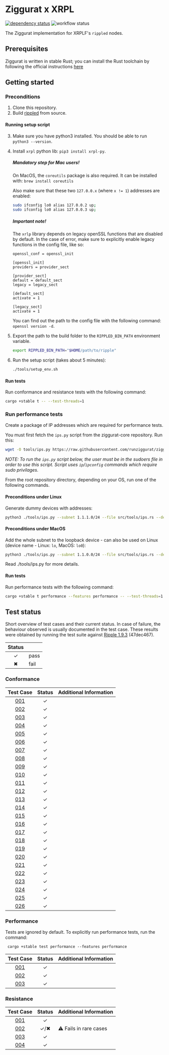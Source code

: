 # Ziggurat x XRPL
[![dependency status](https://deps.rs/repo/github/runziggurat/xrpl/status.svg)](https://deps.rs/repo/github/runziggurat/xrpl)
![workflow status](https://github.com/runziggurat/xrpl/actions/workflows/rippled.yml/badge.svg)

The Ziggurat implementation for XRPLF's `rippled` nodes.

## Prerequisites
Ziggurat is written in stable Rust; you can install the Rust toolchain by following the official instructions [here](https://www.rust-lang.org/learn/get-started)

## Getting started

### Preconditions
1. Clone this repository.
2. Build [rippled](https://github.com/XRPLF/rippled) from source.

#### Running setup script
3. Make sure you have python3 installed. You should be able to run `python3 --version`.
4. Install `xrpl` python lib: `pip3 install xrpl-py`.

   ##### **Mandatory step for Mac users!**
   On MacOS, the `coreutils` package is also required. It can be installed with: `brew install coreutils`

   Also make sure that these two `127.0.0.x` (where `x != 1`) addresses are enabled:
   ```bash
   sudo ifconfig lo0 alias 127.0.0.2 up;
   sudo ifconfig lo0 alias 127.0.0.3 up;
   ```

   ##### **Important note!**
   The `xrlp` library depends on legacy openSSL functions that are disabled by default. In the case of error, make sure to explicitly enable legacy functions in the config file, like so:
   ```
   openssl_conf = openssl_init
   
   [openssl_init]
   providers = provider_sect
   
   [provider_sect]
   default = default_sect
   legacy = legacy_sect
   
   [default_sect]
   activate = 1
   
   [legacy_sect]
   activate = 1
   ```
   You can find out the path to the config file with the following command: `openssl version -d`.

5. Export the path to the build folder to the `RIPPLED_BIN_PATH` environment variable.
   ```bash
   export RIPPLED_BIN_PATH="$HOME/path/to/ripple"
6. Run the setup script (takes about 5 minutes):
   ```bash
   ./tools/setup_env.sh
   ```

#### Run tests
Run conformance and resistance tests with the following command:
```bash
cargo +stable t -- --test-threads=1
```
### Run performance tests
Create a package of IP addresses which are required for performance tests.

You must first fetch the `ips.py` script from the ziggurat-core repository.  Run this:

```bash
wget -O tools/ips.py https://raw.githubusercontent.com/runziggurat/ziggurat-core/main/ziggurat-core-scripts/ips.py
```

_NOTE: To run the `ips.py` script below, the user must be in the sudoers file in order to use this script.
Script uses `ip`/`ipconfig` commands which require sudo privilages._

From the root repository directory, depending on your OS, run one of the following commands.

#### Preconditions under Linux
Generate dummy devices with addresses:
```bash
python3 ./tools/ips.py --subnet 1.1.1.0/24 --file src/tools/ips.rs --dev_prefix test_zeth
```

#### Preconditions under MacOS
Add the whole subnet to the loopback device - can also be used on Linux (device name - Linux: `lo`, MacOS: `lo0`):
```bash
python3 ./tools/ips.py --subnet 1.1.0.0/24 --file src/tools/ips.rs --dev lo0
```

Read ./tools/ips.py for more details.

#### Run tests
Run performance tests with the following command:
```bash
cargo +stable t performance --features performance -- --test-threads=1
```

## Test status

Short overview of test cases and their current status. In case of failure, the behaviour observed is usually documented in the test case.
These results were obtained by running the test suite against [Ripple 1.9.3](https://github.com/XRPLF/rippled) (47dec467).

| Status |               |
|:------:|---------------|
|   ✓    | pass          |
|   ✖    | fail          |


### Conformance

|             Test Case             | Status | Additional Information |
|:---------------------------------:|:------:|:-----------------------|
| [001](SPEC.md#ZG-CONFORMANCE-001) |   ✓    |                        |
| [002](SPEC.md#ZG-CONFORMANCE-002) |   ✓    |                        |
| [003](SPEC.md#ZG-CONFORMANCE-003) |   ✓    |                        |
| [004](SPEC.md#ZG-CONFORMANCE-004) |   ✓    |                        |
| [005](SPEC.md#ZG-CONFORMANCE-005) |   ✓    |                        |
| [006](SPEC.md#ZG-CONFORMANCE-006) |   ✓    |                        |
| [007](SPEC.md#ZG-CONFORMANCE-007) |   ✓    |                        |
| [008](SPEC.md#ZG-CONFORMANCE-008) |   ✓    |                        |
| [009](SPEC.md#ZG-CONFORMANCE-009) |   ✓    |                        |
| [010](SPEC.md#ZG-CONFORMANCE-010) |   ✓    |                        |
| [011](SPEC.md#ZG-CONFORMANCE-011) |   ✓    |                        |
| [012](SPEC.md#ZG-CONFORMANCE-012) |   ✓    |                        |
| [013](SPEC.md#ZG-CONFORMANCE-013) |   ✓    |                        |
| [014](SPEC.md#ZG-CONFORMANCE-014) |   ✓    |                        |
| [015](SPEC.md#ZG-CONFORMANCE-015) |   ✓    |                        |
| [016](SPEC.md#ZG-CONFORMANCE-016) |   ✓    |                        |
| [017](SPEC.md#ZG-CONFORMANCE-017) |   ✓    |                        |
| [018](SPEC.md#ZG-CONFORMANCE-018) |   ✓    |                        |
| [019](SPEC.md#ZG-CONFORMANCE-019) |   ✓    |                        |
| [020](SPEC.md#ZG-CONFORMANCE-020) |   ✓    |                        |
| [021](SPEC.md#ZG-CONFORMANCE-021) |   ✓    |                        |
| [022](SPEC.md#ZG-CONFORMANCE-022) |   ✓    |                        |
| [023](SPEC.md#ZG-CONFORMANCE-023) |   ✓    |                        |
| [024](SPEC.md#ZG-CONFORMANCE-024) |   ✓    |                        |
| [025](SPEC.md#ZG-CONFORMANCE-025) |   ✓    |                        |
| [026](SPEC.md#ZG-CONFORMANCE-026) |   ✓    |                        |

### Performance

Tests are ignored by default. To explicitly run performance tests, run the command:
```
 cargo +stable test performance --features performance
```

|             Test Case             | Status | Additional Information |
|:---------------------------------:|:------:|:-----------------------|
| [001](SPEC.md#ZG-PERFORMANCE-001) |   ✓    |                        |
| [002](SPEC.md#ZG-PERFORMANCE-002) |   ✓    |                        |
| [003](SPEC.md#ZG-PERFORMANCE-003) |   ✓    |                        |

### Resistance

|            Test Case             | Status | Additional Information |
|:--------------------------------:|:------:|:-----------------------|
| [001](SPEC.md#ZG-RESISTANCE-001) |   ✓    |                        |
| [002](SPEC.md#ZG-RESISTANCE-002) |  ✓/✖   | ⚠ Fails in rare cases  |
| [003](SPEC.md#ZG-RESISTANCE-003) |   ✓    |                        |
| [004](SPEC.md#ZG-RESISTANCE-004) |   ✓    |                        |

